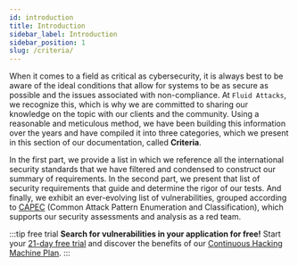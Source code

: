 ```yaml
---
id: introduction
title: Introduction
sidebar_label: Introduction
sidebar_position: 1
slug: /criteria/
---
```


<head>
  <title>Criteria | Fluid Attacks Documentation</title>
</head>

When it comes to a field as critical as cybersecurity,
it is always best to be aware of the ideal conditions
that allow for systems to be as secure as possible
and the issues associated with non-compliance.
At `Fluid Attacks`, we recognize this,
which is why we are committed to sharing our knowledge on the topic
with our clients and the community.
Using a reasonable and meticulous method,
we have been building this information over the years
and have compiled it into three categories,
which we present in this section of our documentation,
called **Criteria**.

In the first part,
we provide a list
in which we reference all the international security standards
that we have filtered and condensed
to construct our summary of requirements.
In the second part,
we present that list of security requirements
that guide and determine the rigor of our tests.
And finally,
we exhibit an ever-evolving list of vulnerabilities,
grouped according to [CAPEC](https://capec.mitre.org/)
(Common Attack Pattern Enumeration and Classification),
which supports our security assessments
and analysis as a red team.

:::tip free trial
**Search for vulnerabilities in your application for free!**
Start your [21-day free trial](https://fluidattacks.com/free-trial/)
and discover the benefits of our [Continuous Hacking](https://fluidattacks.com/services/continuous-hacking/)
[Machine Plan](https://fluidattacks.com/plans/).
:::
